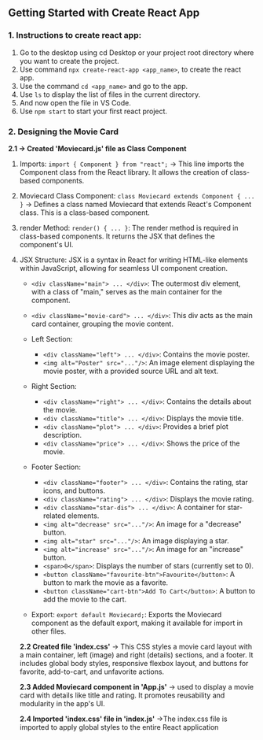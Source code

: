 ## Getting Started with Create React App

### 1. Instructions to create react app:

1. Go to the desktop using cd Desktop or your project root directory
   where you want to create the project.
2. Use command `npx create-react-app <app_name>`, to create the
   react app.
3. Use the command `cd <app_name>` and go to the app.
4. Use `ls` to display the list of files in the current directory.
5. And now open the file in VS Code.
6. Use `npm start` to start your first react project.

### 2. Designing the Movie Card
**2.1 -> Created 'Moviecard.js' file as Class Component**
1. Imports: 
`import { Component } from "react";` -> This line imports the Component class from the React library. It allows the creation of class-based components.

2. Moviecard Class Component: `class Moviecard extends Component { ... }` -> Defines a class named Moviecard that extends React's Component class. This is a class-based component.

3. render Method: `render() { ... }`: The render method is required in class-based components. It returns the JSX that defines the component's UI.

4. JSX Structure: JSX is a syntax in React for writing HTML-like elements within JavaScript, allowing for seamless UI component creation.
    - `<div className="main"> ... </div>`: The outermost div element, with a class of "main," serves as the main container for the component.

    - `<div className="movie-card"> ... </div>`: This div acts as the main card container, grouping the movie content.

    - Left Section:
        - `<div className="left"> ... </div>`: Contains the movie poster.
        - `<img alt="Poster" src="..."/>`: An image element displaying the movie poster, with a provided source URL and alt text.

    - Right Section:
        - `<div className="right"> ... </div>`: Contains the details about the movie.
        - `<div className="title"> ... </div>`: Displays the movie title.
        - `<div className="plot"> ... </div>`: Provides a brief plot description.
        - `<div className="price"> ... </div>`: Shows the price of the movie.

    - Footer Section:
        - `<div className="footer"> ... </div>`: Contains the rating, star icons, and buttons.
        - `<div className="rating"> ... </div>`: Displays the movie rating.
        - `<div className="star-dis"> ... </div>`: A container for star-related elements.
        - `<img alt="decrease" src="..."/>`: An image for a "decrease" button.
        - `<img alt="star" src="..."/>`: An image displaying a star.
        - `<img alt="increase" src="..."/>`: An image for an "increase" button.
        - `<span>0</span>`: Displays the number of stars (currently set to 0).
        - `<button className="favourite-btn">Favourite</button>`: A button to mark the movie as a favorite.
        - `<button className="cart-btn">Add To Cart</button>`: A button to add the movie to the cart.

    - Export: `export default Moviecard;`: Exports the Moviecard component as the default export, making it available for import in other files.

    **2.2 Created file 'index.css'** -> This CSS styles a movie card layout with a main container, left (image) and right (details) sections, and a footer. It includes global body styles, responsive flexbox layout, and buttons for favorite, add-to-cart, and unfavorite actions.

    **2.3 Added Moviecard component in 'App.js'** -> used to display a movie card with details like title and rating. It promotes reusability and modularity in the app's UI.

    **2.4 Imported 'index.css' file in 'index.js'** ->The index.css file is imported to apply global styles to the entire React application


